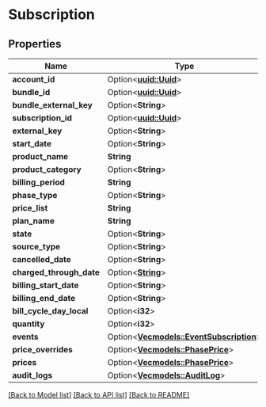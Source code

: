# Subscription

## Properties

Name | Type | Description | Notes
------------ | ------------- | ------------- | -------------
**account_id** | Option<[**uuid::Uuid**](uuid::Uuid.md)> |  | [optional]
**bundle_id** | Option<[**uuid::Uuid**](uuid::Uuid.md)> |  | [optional]
**bundle_external_key** | Option<**String**> |  | [optional]
**subscription_id** | Option<[**uuid::Uuid**](uuid::Uuid.md)> |  | [optional]
**external_key** | Option<**String**> |  | [optional]
**start_date** | Option<**String**> |  | [optional]
**product_name** | **String** |  | 
**product_category** | Option<**String**> |  | [optional]
**billing_period** | **String** |  | 
**phase_type** | Option<**String**> |  | [optional]
**price_list** | **String** |  | 
**plan_name** | **String** |  | 
**state** | Option<**String**> |  | [optional]
**source_type** | Option<**String**> |  | [optional]
**cancelled_date** | Option<**String**> |  | [optional]
**charged_through_date** | Option<[**String**](string.md)> |  | [optional]
**billing_start_date** | Option<**String**> |  | [optional]
**billing_end_date** | Option<**String**> |  | [optional]
**bill_cycle_day_local** | Option<**i32**> |  | [optional]
**quantity** | Option<**i32**> |  | [optional]
**events** | Option<[**Vec<models::EventSubscription>**](EventSubscription.md)> |  | [optional]
**price_overrides** | Option<[**Vec<models::PhasePrice>**](PhasePrice.md)> |  | [optional]
**prices** | Option<[**Vec<models::PhasePrice>**](PhasePrice.md)> |  | [optional]
**audit_logs** | Option<[**Vec<models::AuditLog>**](AuditLog.md)> |  | [optional]

[[Back to Model list]](../README.md#documentation-for-models) [[Back to API list]](../README.md#documentation-for-api-endpoints) [[Back to README]](../README.md)


